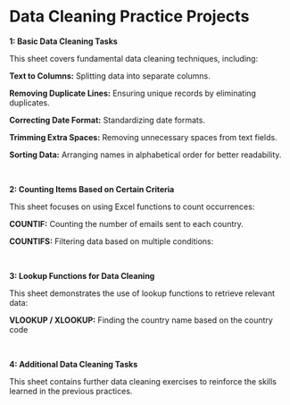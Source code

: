 # Data Cleaning Practice Projects

**1: Basic Data Cleaning Tasks**

This sheet covers fundamental data cleaning techniques, including:

**Text to Columns:** Splitting data into separate columns.

**Removing Duplicate Lines:** Ensuring unique records by eliminating duplicates.

**Correcting Date Format:** Standardizing date formats.

**Trimming Extra Spaces:** Removing unnecessary spaces from text fields.

**Sorting Data:** Arranging names in alphabetical order for better readability.

&nbsp;

**2: Counting Items Based on Certain Criteria**

This sheet focuses on using Excel functions to count occurrences:

**COUNTIF:** Counting the number of emails sent to each country.

**COUNTIFS:** Filtering data based on multiple conditions:


&nbsp;

**3: Lookup Functions for Data Cleaning**

This sheet demonstrates the use of lookup functions to retrieve relevant data:

**VLOOKUP / XLOOKUP:** Finding the country name based on the country code


&nbsp;

**4: Additional Data Cleaning Tasks**

This sheet contains further data cleaning exercises to reinforce the skills learned in the previous practices.
